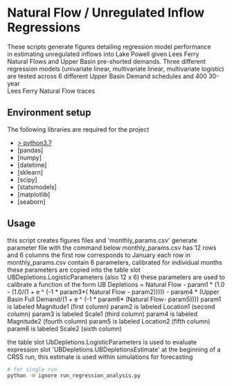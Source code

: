 # Natural Flow / Unregulated Inflow Regressions

These scripts generate figures detailing regression model performance  
in estimating unregulated inflows into Lake Powell given Lees Ferry  
Natural Flows and Upper Basin pre-shorted demands. Three different  
regression models (univariate linear, multivariate linear, multivariate logistic)  
are tested across 6 different Upper Basin Demand schedules and 400 30-year  
Lees Ferry Natural Flow traces

## Environment setup

The following libraries are required for the project

- [> python3.7](https://www.python.org/downloads/)
- [pandas]
- [numpy]
- [datetime]
- [sklearn]
- [scipy]
- [statsmodels]
- [matplotlib]
- [seaborn]

## Usage
this script creates figures files and 'monthly_params.csv'
generate parameter file with the command below
monthly_params.csv has 12 rows and 6 columns
the first row corresponds to January
each row in monthly_params.csv contain 6 parameters, calibrated for individual months
these parameters are copied into the table slot UBDepletions.LogisticParameters (also 12 x 6)
these parameters are used to calibrate a function of the form
UB Depletions =  Natural Flow - param1 * (1.0 - (1.0/(1 + e ^ (-1 * param3*( Natural Flow - param2)))))  - param4 * (Upper Basin Full Demand/(1 + e ^ (-1 * param6* (Natural Flow- param5))))
param1 is labeled Magnitude1 (first column)
param2 is labeled Location1 (second column)
param3 is labeled Scale1 (third column)
param4 is labeled Magnitude2 (fourth column)
param5 is labeled Location2 (fifth column)
param6 is labeled Scale2 (sixth column)

the table slot UbDepletions.LogisticParameters is used to
evaluate expression slot 'UBDepletions.UBDepletionsEstimate'
at the beginning of a CRSS run, this estimate is used within simulations for forecasting

```bash
# for single run
python -W ignore run_regression_analysis.py


